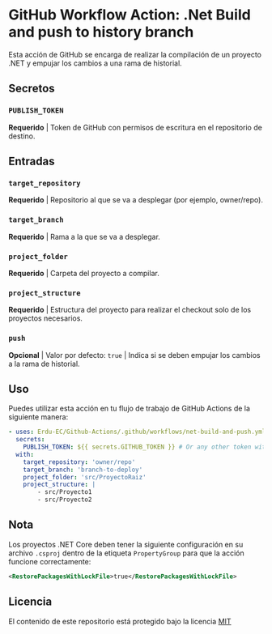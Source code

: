 ﻿# GitHub Workflow Action: .Net Build and push to history branch

Esta acción de GitHub se encarga de realizar la compilación de un proyecto .NET y empujar los cambios a una rama de historial.

## Secretos
### `PUBLISH_TOKEN`
**Requerido** | Token de GitHub con permisos de escritura en el repositorio de destino.

## Entradas
### `target_repository`

**Requerido** | Repositorio al que se va a desplegar (por ejemplo, owner/repo).

### `target_branch`

**Requerido** | Rama a la que se va a desplegar.

### `project_folder`

**Requerido** | Carpeta del proyecto a compilar.

### `project_structure`

**Requerido** | Estructura del proyecto para realizar el checkout solo de los proyectos necesarios.

### `push`
**Opcional** | Valor por defecto: `true` | Indica si se deben empujar los cambios a la rama de historial.

## Uso

Puedes utilizar esta acción en tu flujo de trabajo de GitHub Actions de la siguiente manera:

```yaml
- uses: Erdu-EC/Github-Actions/.github/workflows/net-build-and-push.yml@v1
  secrets:
    PUBLISH_TOKEN: ${{ secrets.GITHUB_TOKEN }} # Or any other token with write access to the target repository
  with:
    target_repository: 'owner/repo'
    target_branch: 'branch-to-deploy'
    project_folder: 'src/ProyectoRaiz'
    project_structure: |
        - src/Proyecto1
        - src/Proyecto2
```

## Nota
Los proyectos .NET Core deben tener la siguiente configuración en su archivo `.csproj` dentro de la etiqueta `PropertyGroup` para que la acción funcione correctamente:

```xml
<RestorePackagesWithLockFile>true</RestorePackagesWithLockFile>
```

## Licencia
El contenido de este repositorio está protegido bajo la licencia [MIT](https://opensource.org/licenses/MIT)